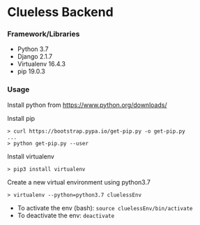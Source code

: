 # Clueless Backend

### Framework/Libraries
- Python 3.7
- Django 2.1.7
- Virtualenv 16.4.3
- pip 19.0.3

### Usage

Install python from https://www.python.org/downloads/

Install pip
```
> curl https://bootstrap.pypa.io/get-pip.py -o get-pip.py
...
> python get-pip.py --user
```
Install virtualenv

    > pip3 install virtualenv

Create a new virtual environment using python3.7
```
> virtualenv --python=python3.7 cluelessEnv
```
- To activate the env (bash): `source cluelessEnv/bin/activate`
- To deactivate the env: `deactivate`
